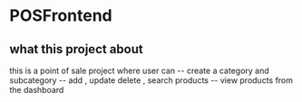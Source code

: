 # POSFrontend

## what this project about 

this is a point of sale project where user can 
-- create a category and subcategory 
-- add , update delete , search products 
-- view products from the dashboard
